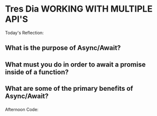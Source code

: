 # Tres Dia WORKING WITH MULTIPLE API'S

Today's Reflection:


## What is the purpose of Async/Await?

### 

## What must you do in order to await a promise inside of a function?
### 

## What are some of the primary benefits of Async/Await?

### 

Afternoon Code: 